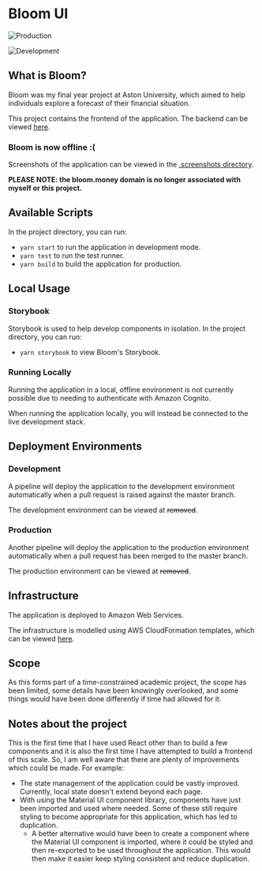 # Bloom UI

![Production](https://github.com/swardeo/bloom-ui/workflows/Production%20Release/badge.svg?branch=master)

![Development](https://github.com/swardeo/bloom-ui/workflows/Development%20Release/badge.svg)

## What is Bloom?

Bloom was my final year project at Aston University, which aimed to help individuals explore a forecast of their financial situation.

This project contains the frontend of the application. The backend can be viewed [here](https://github.com/swardeo/bloom-services).

### Bloom is now offline :(

Screenshots of the application can be viewed in the [.screenshots directory](.screenshots).

**PLEASE NOTE: the bloom.money domain is no longer associated with myself or this project.**

## Available Scripts

In the project directory, you can run:

-   `yarn start` to run the application in development mode.
-   `yarn test` to run the test runner.
-   `yarn build` to build the application for production.

## Local Usage

### Storybook

Storybook is used to help develop components in isolation. In the project directory, you can run:

-   `yarn storybook` to view Bloom's Storybook.

### Running Locally

Running the application in a local, offline environment is not currently possible due to needing to authenticate with Amazon Cognito.

When running the application locally, you will instead be connected to the live development stack.

## Deployment Environments

### Development

A pipeline will deploy the application to the development environment automatically when a pull request is raised against the master branch.

The development environment can be viewed at ~~removed~~.

### Production

Another pipeline will deploy the application to the production environment automatically when a pull request has been merged to the master branch.

The production environment can be viewed at ~~removed~~.

## Infrastructure

The application is deployed to Amazon Web Services.

The infrastructure is modelled using AWS CloudFormation templates, which can be viewed [here](.cloudformation/stack.yaml).

## Scope

As this forms part of a time-constrained academic project, the scope has been limited, some details have been knowingly overlooked, and some things would have been done differently if time had allowed for it.

## Notes about the project

This is the first time that I have used React other than to build a few components and it is also the first time I have attempted to build a frontend of this scale. So, I am well aware that there are plenty of improvements which could be made. For example:

-   The state management of the application could be vastly improved. Currently, local state doesn't extend beyond each page.
-   With using the Material UI component library, components have just been imported and used where needed. Some of these still require styling to become appropriate for this application, which has led to duplication.
    -   A better alternative would have been to create a component where the Material UI component is imported, where it could be styled and then re-exported to be used throughout the application. This would then make it easier keep styling consistent and reduce duplication.
